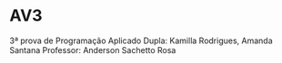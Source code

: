 # AV3
3ª prova de Programação Aplicado
Dupla: Kamilla Rodrigues, Amanda Santana
Professor: Anderson Sachetto Rosa
